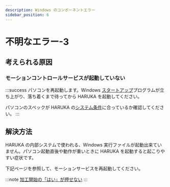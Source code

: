```yaml
---
description: Windows のコンポーネントエラー
sidebar_position: 6
---
```


# 不明なエラー-3

## 考えられる原因

### モーションコントロールサービスが起動していない

:::success
パソコンを再起動します。Windows [スタートアップ](../../sofutoniyorutoraburu/suttoappupuroguramu.md)プログラムが立ち上がり、落ち着くまで待ってから HARUKA を起動してください。

パソコンのスペックが HARUKA の[システム条件](../../kihonsousa/pcshisutemuno.md)に合っているか確認してください。
:::

## 解決方法

HARUKA の内部システムで使われる、Windows 実行ファイルが起動出来ていません。パソコン起動直後や動作が重いときに HARUKA を起動すると起こりやすい症状です。

下記ページを参照して、モーションサービスを再起動してください。

:::note
[加工開始の「はい」が押せない](/docs/soft/shinai-1/nohaigasenai)
:::

